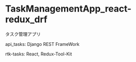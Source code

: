 # TaskManagementApp_react-redux_drf
タスク管理アプリ

api_tasks: Django REST FrameWork

rtk-tasks: React, Redux-Tool-Kit
